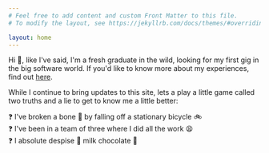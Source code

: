 ```yaml
---
# Feel free to add content and custom Front Matter to this file.
# To modify the layout, see https://jekyllrb.com/docs/themes/#overriding-theme-defaults

layout: home
---
```


Hi 👋, like I've said, I'm a fresh graduate in the wild, looking for my first gig in the big software world.
If you'd like to know more about my experiences, find out [here](./about.markdown).

While I continue to bring updates to this site, lets a play a little game called two truths and a lie to get to know me a little better: 

❓ I've broken a bone 🦴 by falling off a stationary bicycle 🚲  
❓ I've been in a team of three where I did all the work 😫  
❓ I absolute despise 🤮 milk chocolate 🍫 